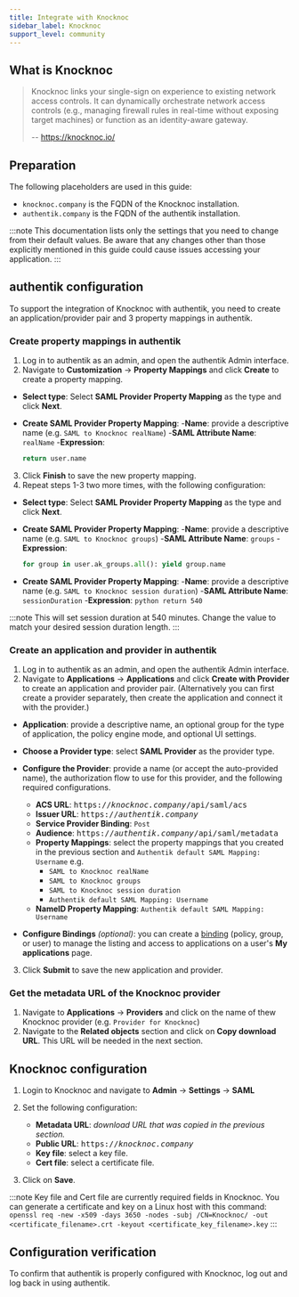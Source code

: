 ```yaml
---
title: Integrate with Knocknoc
sidebar_label: Knocknoc
support_level: community
---
```


## What is Knocknoc

> Knocknoc links your single-sign on experience to existing network access controls. It can dynamically orchestrate network access controls (e.g., managing firewall rules in real-time without exposing target machines) or function as an identity-aware gateway.
>
> -- https://knocknoc.io/

## Preparation

The following placeholders are used in this guide:

- `knocknoc.company` is the FQDN of the Knocknoc installation.
- `authentik.company` is the FQDN of the authentik installation.

:::note
This documentation lists only the settings that you need to change from their default values. Be aware that any changes other than those explicitly mentioned in this guide could cause issues accessing your application.
:::

## authentik configuration

To support the integration of Knocknoc with authentik, you need to create an application/provider pair and 3 property mappings in authentik.

### Create property mappings in authentik

1. Log in to authentik as an admin, and open the authentik Admin interface.
2. Navigate to **Customization** -> **Property Mappings** and click **Create** to create a property mapping.

- **Select type**: Select **SAML Provider Property Mapping** as the type and click **Next**.

- **Create SAML Provider Property Mapping**: -**Name**: provide a descriptive name (e.g. `SAML to Knocknoc realName`) -**SAML Attribute Name**: `realName` -**Expression**:
    ```python
    return user.name
    ```

3. Click **Finish** to save the new property mapping.
4. Repeat steps 1-3 two more times, with the following configuration:

- **Select type**: Select **SAML Provider Property Mapping** as the type and click **Next**.

- **Create SAML Provider Property Mapping**: -**Name**: provide a descriptive name (e.g. `SAML to Knocknoc groups`) -**SAML Attribute Name**: `groups` -**Expression**:

    ```python
    for group in user.ak_groups.all(): yield group.name
    ```

- **Create SAML Provider Property Mapping**: -**Name**: provide a descriptive name (e.g. `SAML to Knocknoc session duration`) -**SAML Attribute Name**: `sessionDuration` -**Expression**:
  `python
return 540
`

:::note
This will set session duration at 540 minutes. Change the value to match your desired session duration length.
:::

### Create an application and provider in authentik

1. Log in to authentik as an admin, and open the authentik Admin interface.
2. Navigate to **Applications** -> **Applications** and click **Create with Provider** to create an application and provider pair. (Alternatively you can first create a provider separately, then create the application and connect it with the provider.)

- **Application**: provide a descriptive name, an optional group for the type of application, the policy engine mode, and optional UI settings.

- **Choose a Provider type**: select **SAML Provider** as the provider type.
- **Configure the Provider**: provide a name (or accept the auto-provided name), the authorization flow to use for this provider, and the following required configurations.

    - **ACS URL**: <kbd>https://<em>knocknoc.company</em>/api/saml/acs</kbd>
    - **Issuer URL**: <kbd>https://<em>authentik.company</em></kbd>
    - **Service Provider Binding**: `Post`
    - **Audience**: <kbd>https://<em>authentik.company</em>/api/saml/metadata</kbd>
    - **Property Mappings**: select the property mappings that you created in the previous section and `Authentik default SAML Mapping: Username` e.g.
        - `SAML to Knocknoc realName`
        - `SAML to Knocknoc groups`
        - `SAML to Knocknoc session duration`
        - `Authentik default SAML Mapping: Username`
    - **NameID Property Mapping**: `Authentik default SAML Mapping: Username`

- **Configure Bindings** _(optional)_: you can create a [binding](/docs/add-secure-apps/flows-stages/bindings/) (policy, group, or user) to manage the listing and access to applications on a user's **My applications** page.

3. Click **Submit** to save the new application and provider.

### Get the metadata URL of the Knocknoc provider

1. Navigate to **Applications** -> **Providers** and click on the name of thew Knocknoc provider (e.g. `Provider for Knocknoc`)
2. Navigate to the **Related objects** section and click on **Copy download URL**. This URL will be needed in the next section.

## Knocknoc configuration

1. Login to Knocknoc and navigate to **Admin** -> **Settings** -> **SAML**
2. Set the following configuration:

    - **Metadata URL**: _download URL that was copied in the previous section._
    - **Public URL**: <kbd>https://<em>knocknoc.company</em></kbd>
    - **Key file**: select a key file.
    - **Cert file**: select a certificate file.

3. Click on **Save**.

:::note
Key file and Cert file are currently required fields in Knocknoc. You can generate a certificate and key on a Linux host with this command:
`openssl req -new -x509 -days 3650 -nodes -subj /CN=Knocknoc/ -out <certificate_filename>.crt -keyout <certificate_key_filename>.key`
:::

## Configuration verification

To confirm that authentik is properly configured with Knocknoc, log out and log back in using authentik.
